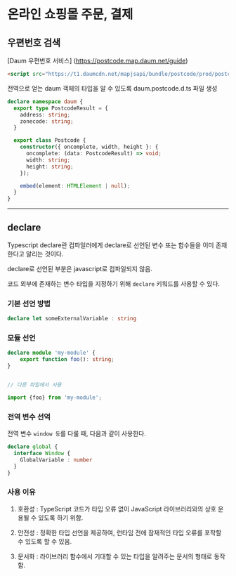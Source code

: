 # 온라인 쇼핑몰 주문, 결제

## 우편번호 검색

[Daum 우편번호 서비스] (https://postcode.map.daum.net/guide)

```html
<script src="https://t1.daumcdn.net/mapjsapi/bundle/postcode/prod/postcode.v2.js"></script>
```

전역으로 얻는 daum 객체의 타입을 알 수 있도록 daum.postcode.d.ts 파일 생성

```typescript
declare namespace daum {
  export type PostcodeResult = {
    address: string;
    zonecode: string;
  }

  export class Postcode {
    constructor({ oncomplete, width, height }: {
      oncomplete: (data: PostcodeResult) => void;
      width: string;
      height: string;
    });

    embed(element: HTMLElement | null);
  }
}
```

---

## declare

Typescript declare란 컴파일러에게 declare로 선언된 변수 또는 함수들을 이미 존재한다고 알리는 것이다.

declare로 선언된 부분은 javascript로 컴파일되지 않음.

코드 외부에 존재하는 변수 타입을 지정하기 위해 `declare` 키워드를 사용할 수 있다.

### 기본 선언 방법

```typescript
declare let someExternalVariable : string
```

### 모듈 선언

```typescript
declare module 'my-module' {
    export function foo(): string;
}


// 다른 파일에서 사용

import {foo} from 'my-module';
```


### 전역 변수 선억

전역 변수 `window 등`를 다룰 때, 다음과 같이 사용한다.

```typescript
declare global {
  interface Window {
    GlobalVariable : number
  }
}
```

### 사용 이유

1. 호환성 : TypeScript 코드가 타입 오류 없이 JavaScript 라이브러리와의 상호 운용될 수 있도록 하기 위함.

2. 안전성 : 정확한 타입 선언을 제공하여, 런타임 전에 잠재적인 타입 오류를 포착할 수 있도록 할 수 있음.

3. 문서화 : 라이브러리 함수에서 기대할 수 있는 타입을 알려주는 문서의 형태로 동작함.
